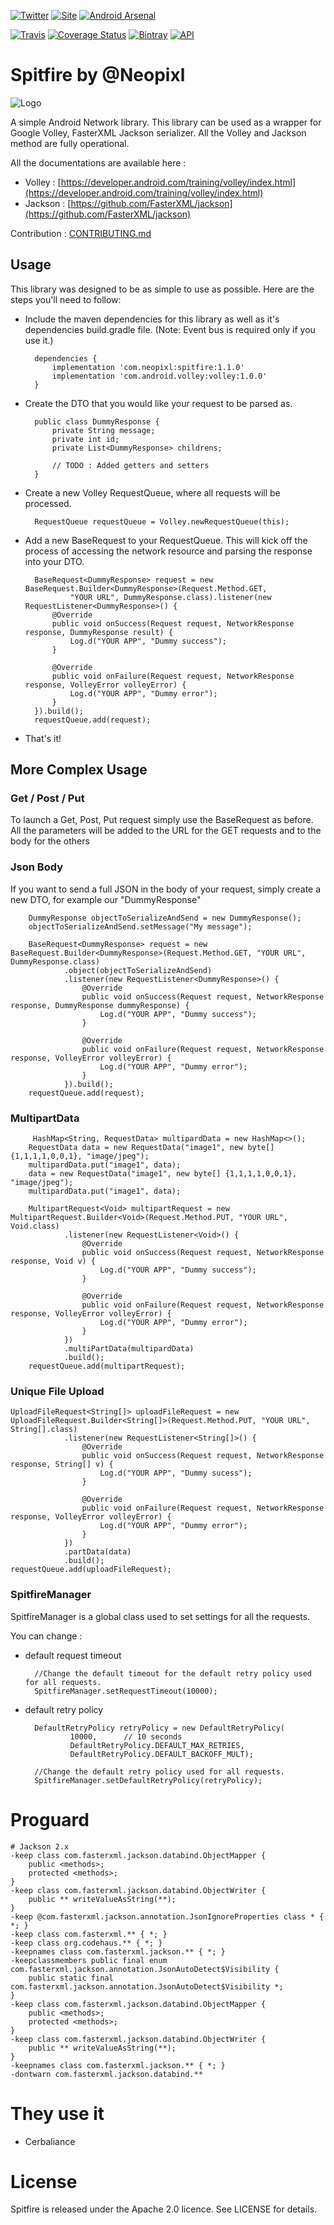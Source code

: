 [![Twitter](https://img.shields.io/badge/Twitter-@Neopixl-blue.svg?style=flat)](http://twitter.com/neopixl)
[![Site](https://img.shields.io/badge/Site-neopixl.com-orange.svg?style=flat)](https://neopixl.com)
[![Android Arsenal](https://img.shields.io/badge/Android%20Arsenal-Spitfire-orange.svg?style=flat)](https://android-arsenal.com/details/1/6290)


[![Travis](https://api.travis-ci.org/neopixl/Spitfire.svg?branch=master)](https://travis-ci.org/neopixl/Spitfire)
[![Coverage Status](https://coveralls.io/repos/github/neopixl/Spitfire/badge.svg?branch=master)](https://coveralls.io/github/neopixl/Spitfire?branch=master)
[![Bintray](https://img.shields.io/bintray/v/fdewasmes/Spitfire/Spitfire.svg)]()
[![API](https://img.shields.io/badge/API-16%2B-green.svg?style=flat)](https://android-arsenal.com/api?level=8)

# Spitfire by @Neopixl


![Logo](logo.png)

A simple Android Network library. This library can be used as a wrapper for Google Volley, FasterXML Jackson serializer.
All the Volley and Jackson method are fully operational.


All the documentations are available here :

 - Volley : [https://developer.android.com/training/volley/index.html](https://developer.android.com/training/volley/index.html)
 - Jackson : [https://github.com/FasterXML/jackson](https://github.com/FasterXML/jackson)
 
Contribution : [CONTRIBUTING.md](CONTRIBUTING.md)

## Usage
This library was designed to be as simple to use as possible.  Here are the steps you'll need to follow:

* Include the maven dependencies for this library as well as it's dependencies build.gradle file.  (Note: Event bus is required only if you use it.)


		dependencies {
			implementation 'com.neopixl:spitfire:1.1.0'
			implementation 'com.android.volley:volley:1.0.0'
		}

* Create the DTO that you would like your request to be parsed as.

		public class DummyResponse {
			private String message;
			private int id;
			private List<DummyResponse> childrens;
			
			// TODO : Added getters and setters
		}

* Create a new Volley RequestQueue, where all requests will be processed.

        RequestQueue requestQueue = Volley.newRequestQueue(this);
		
* Add a new BaseRequest to your RequestQueue.  This will kick off the process of accessing the network resource and parsing the response into your DTO. 

		
		BaseRequest<DummyResponse> request = new BaseRequest.Builder<DummyResponse>(Request.Method.GET,
                "YOUR URL", DummyResponse.class).listener(new RequestListener<DummyResponse>() {
            @Override
            public void onSuccess(Request request, NetworkResponse response, DummyResponse result) {
                Log.d("YOUR APP", "Dummy success");
            }

            @Override
            public void onFailure(Request request, NetworkResponse response, VolleyError volleyError) {
                Log.d("YOUR APP", "Dummy error");
            }
        }).build();
        requestQueue.add(request);
        
* That's it! 


## More Complex Usage

### Get / Post / Put
To launch a Get, Post, Put request simply use the BaseRequest as before.
All the parameters will be added to the URL for the GET requests and to the body for the others

### Json Body

If you want to send a full JSON in the body of your request, simply create a new DTO, for example our "DummyResponse"
	
		DummyResponse objectToSerializeAndSend = new DummyResponse();
        objectToSerializeAndSend.setMessage("My message");

        BaseRequest<DummyResponse> request = new BaseRequest.Builder<DummyResponse>(Request.Method.GET, "YOUR URL", DummyResponse.class)
                .object(objectToSerializeAndSend)
                .listener(new RequestListener<DummyResponse>() {
                    @Override
                    public void onSuccess(Request request, NetworkResponse response, DummyResponse dummyResponse) {
                        Log.d("YOUR APP", "Dummy success");
                    }

                    @Override
                    public void onFailure(Request request, NetworkResponse response, VolleyError volleyError) {
                        Log.d("YOUR APP", "Dummy error");
                    }
                }).build();
        requestQueue.add(request);

### MultipartData

	    
		 HashMap<String, RequestData> multipardData = new HashMap<>();
        RequestData data = new RequestData("image1", new byte[] {1,1,1,1,0,0,1}, "image/jpeg");
        multipardData.put("image1", data);
        data = new RequestData("image1", new byte[] {1,1,1,1,0,0,1}, "image/jpeg");
        multipardData.put("image1", data);

        MultipartRequest<Void> multipartRequest = new MultipartRequest.Builder<Void>(Request.Method.PUT, "YOUR URL", Void.class)
                .listener(new RequestListener<Void>() {
                    @Override
                    public void onSuccess(Request request, NetworkResponse response, Void v) {
                        Log.d("YOUR APP", "Dummy success");
                    }

                    @Override
                    public void onFailure(Request request, NetworkResponse response, VolleyError volleyError) {
                        Log.d("YOUR APP", "Dummy error");
                    }
                })
                .multiPartData(multipardData)
                .build();
        requestQueue.add(multipartRequest);
        
### Unique File Upload

	UploadFileRequest<String[]> uploadFileRequest = new UploadFileRequest.Builder<String[]>(Request.Method.PUT, "YOUR URL", String[].class)
                .listener(new RequestListener<String[]>() {
                    @Override
                    public void onSuccess(Request request, NetworkResponse response, String[] v) {
                        Log.d("YOUR APP", "Dummy sucess");
                    }

                    @Override
                    public void onFailure(Request request, NetworkResponse response, VolleyError volleyError) {
                        Log.d("YOUR APP", "Dummy error");
                    }
                })
                .partData(data)
                .build();
	requestQueue.add(uploadFileRequest);

### SpitfireManager

SpitfireManager is a global class used to set settings for all the requests.

You can change :

* default request timeout
                
		//Change the default timeout for the default retry policy used for all requests.
   		SpitfireManager.setRequestTimeout(10000);


* default retry policy

		DefaultRetryPolicy retryPolicy = new DefaultRetryPolicy(
                10000,      // 10 seconds
                DefaultRetryPolicy.DEFAULT_MAX_RETRIES,
                DefaultRetryPolicy.DEFAULT_BACKOFF_MULT);

		//Change the default retry policy used for all requests. 
		SpitfireManager.setDefaultRetryPolicy(retryPolicy);

# Proguard

	# Jackson 2.x
	-keep class com.fasterxml.jackson.databind.ObjectMapper {
	    public <methods>;
	    protected <methods>;
	}
	-keep class com.fasterxml.jackson.databind.ObjectWriter {
	    public ** writeValueAsString(**);
	}
	-keep @com.fasterxml.jackson.annotation.JsonIgnoreProperties class * { *; }
	-keep class com.fasterxml.** { *; }
	-keep class org.codehaus.** { *; }
	-keepnames class com.fasterxml.jackson.** { *; }
	-keepclassmembers public final enum com.fasterxml.jackson.annotation.JsonAutoDetect$Visibility {
	    public static final com.fasterxml.jackson.annotation.JsonAutoDetect$Visibility *;
	}
	-keep class com.fasterxml.jackson.databind.ObjectMapper {
	    public <methods>;
	    protected <methods>;
	}
	-keep class com.fasterxml.jackson.databind.ObjectWriter {
	    public ** writeValueAsString(**);
	}
	-keepnames class com.fasterxml.jackson.** { *; }
	-dontwarn com.fasterxml.jackson.databind.**



# They use it

 - Cerbaliance

# License
Spitfire is released under the Apache 2.0 licence. See LICENSE for details.
